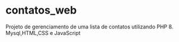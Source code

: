 # contatos_web
Projeto de gerenciamento de uma lista de contatos utilizando PHP 8. Mysql,HTML,CSS e JavaScript
